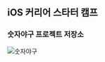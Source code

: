 ## iOS 커리어 스타터 캠프

### 숫자야구 프로젝트 저장소


![숫자야구](https://user-images.githubusercontent.com/90945013/136127875-6ea3f683-5788-461d-bf06-3c32be45cc43.jpg)
